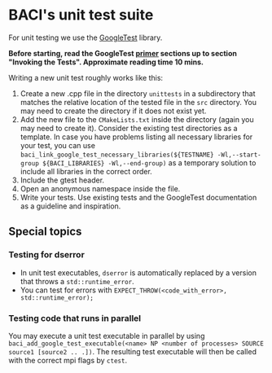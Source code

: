 # BACI's unit test suite

For unit testing we use the [GoogleTest](https://github.com/google/googletest) library.

**Before starting, read the GoogleTest [primer](http://google.github.io/googletest/primer.html)
sections up to section
"Invoking the Tests".
Approximate reading time 10 mins.**

Writing a new unit test roughly works like this:

1. Create a new .cpp file in the directory `unittests` in a subdirectory that matches the
   relative location of the tested file in the `src` directory. You may need to create the
   directory if it does not exist yet.
2. Add the new file to the `CMakeLists.txt` inside the directory (again you may need to create it).
   Consider the existing test directories as a template. In case you have problems listing all
   necessary
   libraries for your test, you can use
   `baci_link_google_test_necessary_libraries(${TESTNAME} -Wl,--start-group ${BACI_LIBRARIES} -Wl,--end-group)`
   as a temporary solution to include all libraries in the correct order.
3. Include the gtest header.
4. Open an anonymous namespace inside the file.
5. Write your tests. Use existing tests and the GoogleTest documentation as a guideline and
   inspiration.

## Special topics

### Testing for dserror

- In unit test executables, `dserror` is automatically replaced by a version that throws a
  `std::runtime_error`.
- You can test for errors with `EXPECT_THROW(<code_with_error>, std::runtime_error);`

### Testing code that runs in parallel

You may execute a unit test executable in parallel by
using `baci_add_google_test_executable(<name> NP <number of processes> SOURCE source1 [source2 ..
.])`. The resulting test executable will then be called with the correct mpi flags by `ctest`.